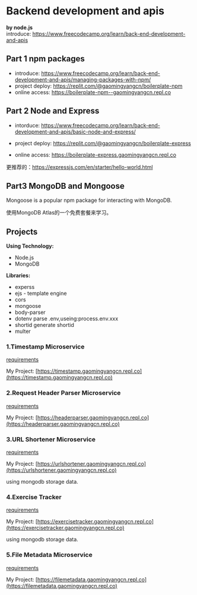 # Backend development and apis 
**by node.js**  
introduce: https://www.freecodecamp.org/learn/back-end-development-and-apis  

## Part 1 npm packages
* introduce: https://www.freecodecamp.org/learn/back-end-development-and-apis/managing-packages-with-npm/
* project deploy: https://replit.com/@gaomingyangcn/boilerplate-npm
* online access: https://boilerplate-npm--gaomingyangcn.repl.co

## Part 2 Node and Express
* intorduce: https://www.freecodecamp.org/learn/back-end-development-and-apis/basic-node-and-express/

* project deploy: https://replit.com/@gaomingyangcn/boilerplate-express
* online access: https://boilerplate-express.gaomingyangcn.repl.co

更推荐的：https://expressjs.com/en/starter/hello-world.html

## Part3 MongoDB and Mongoose
Mongoose is a popular npm package for interacting with MongoDB. 

使用MongoDB Atlas的一个免费套餐来学习。


## Projects

**Using Technology:**
* Node.js
* MongoDB

**Libraries:**  
* experss
* ejs - template engine
* cors
* mongoose
* body-parser
* dotenv   parse .env,useing:process.env.xxx
* shortid   generate shortid
* multer


### 1.Timestamp Microservice
[requirements](https://www.freecodecamp.org/learn/back-end-development-and-apis/back-end-development-and-apis-projects/timestamp-microservice)

My Project: [https://timestamp.gaomingyangcn.repl.co](https://timestamp.gaomingyangcn.repl.co)


### 2.Request Header Parser Microservice
[requirements](https://www.freecodecamp.org/learn/back-end-development-and-apis/back-end-development-and-apis-projects/request-header-parser-microservice)

My Project: [https://headerparser.gaomingyangcn.repl.co](https://headerparser.gaomingyangcn.repl.co)


### 3.URL Shortener Microservice
[requirements](https://www.freecodecamp.org/learn/back-end-development-and-apis/back-end-development-and-apis-projects/url-shortener-microservice)

My Project: [https://urlshortener.gaomingyangcn.repl.co](https://urlshortener.gaomingyangcn.repl.co)

using mongodb storage data.


### 4.Exercise Tracker
[requirements](https://www.freecodecamp.org/learn/back-end-development-and-apis/back-end-development-and-apis-projects/exercise-tracker)

My Project: [https://exercisetracker.gaomingyangcn.repl.co](https://exercisetracker.gaomingyangcn.repl.co)

using mongodb storage data.


### 5.File Metadata Microservice
[requirements](https://www.freecodecamp.org/learn/back-end-development-and-apis/back-end-development-and-apis-projects/file-metadata-microservice)

My Project: [https://filemetadata.gaomingyangcn.repl.co](https://filemetadata.gaomingyangcn.repl.co)
